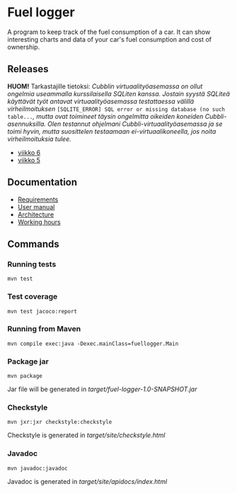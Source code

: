 # Fuel logger

A program to keep track of the fuel consumption of a car. It can show interesting charts and data of your car's fuel consumption and cost of ownership. 

## Releases
__HUOM!__ Tarkastajille tietoksi: *Cubblin virtuaalityöasemassa on ollut ongelmia useammalla kurssilaisella SQLiten kanssa. Jostain syystä SQLiteä käyttävät työt antavat virtuaalityöasemassa testattaessa välillä virheilmoituksen* ```[SQLITE_ERROR] SQL error or missing database (no such table...```*, mutta ovat toimineet täysin ongelmitta oikeiden koneiden Cubbli-asennuksilla. Olen testannut ohjelmani Cubbli-virtuaalityöasemassa ja se toimi hyvin, mutta suosittelen testaamaan ei-virtuaalikoneella, jos noita virheilmoituksia tulee.*
* [viikko 6](https://github.com/Lukxsx/ot-harjoitustyo/releases/tag/viikko6)
* [viikko 5](https://github.com/Lukxsx/ot-harjoitustyo/releases/tag/viikko5)

## Documentation
* [Requirements](fuel-logger/documentation/requirements.md)
* [User manual](fuel-logger/documentation/user-manual.md)
* [Architecture](fuel-logger/documentation/architecture.md)
* [Working hours](fuel-logger/documentation/working%20hours.md)

## Commands

### Running tests
```
mvn test
```

### Test coverage
```
mvn test jacoco:report
```

### Running from Maven
```
mvn compile exec:java -Dexec.mainClass=fuellogger.Main
```

### Package jar
```
mvn package
```
Jar file will be generated in _target/fuel-logger-1.0-SNAPSHOT.jar_

### Checkstyle
```
mvn jxr:jxr checkstyle:checkstyle
```
Checkstyle is generated in _target/site/checkstyle.html_

### Javadoc
```
mvn javadoc:javadoc
```
Javadoc is generated in _target/site/apidocs/index.html_
